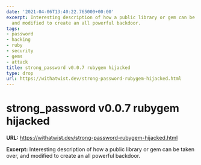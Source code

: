 ```yaml
---
date: '2021-04-06T13:40:22.765000+00:00'
excerpt: Interesting description of how a public library or gem can be taken over,
  and modified to create an all powerful backdoor.
tags:
- password
- hacking
- ruby
- security
- gems
- attack
title: strong_password v0.0.7 rubygem hijacked
type: drop
url: https://withatwist.dev/strong-password-rubygem-hijacked.html
---
```


# strong_password v0.0.7 rubygem hijacked

**URL:** https://withatwist.dev/strong-password-rubygem-hijacked.html

**Excerpt:** Interesting description of how a public library or gem can be taken over, and modified to create an all powerful backdoor.
